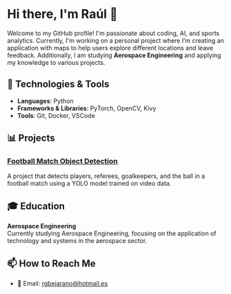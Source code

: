 # Hi there, I'm Raúl 👋

Welcome to my GitHub profile! I'm passionate about coding, AI, and sports analytics. Currently, I'm working on a personal project where I’m creating an application with maps to help users explore different locations and leave feedback. Additionally, I am studying **Aerospace Engineering** and applying my knowledge to various projects.

## 🔧 Technologies & Tools

- **Languages**: Python
- **Frameworks & Libraries**: PyTorch, OpenCV, Kivy
- **Tools**: Git, Docker, VSCode

## 📊 Projects

### [Football Match Object Detection](https://github.com/your-username/football-match-object-detection)
A project that detects players, referees, goalkeepers, and the ball in a football match using a YOLO model trained on video data.

## 🎓 Education

**Aerospace Engineering**  
Currently studying Aerospace Engineering, focusing on the application of technology and systems in the aerospace sector.

## 📫 How to Reach Me

- 📧 Email: rgbejarano@hotmail.es
